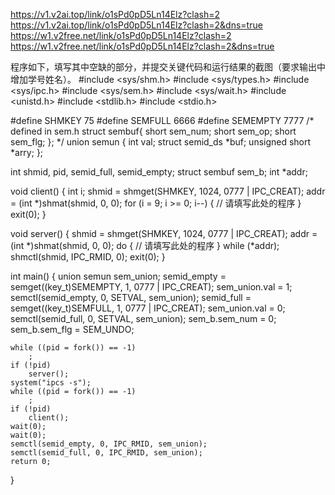 https://v1.v2ai.top/link/o1sPd0pD5Ln14Elz?clash=2
https://v1.v2ai.top/link/o1sPd0pD5Ln14Elz?clash=2&dns=true
https://w1.v2free.net/link/o1sPd0pD5Ln14Elz?clash=2
https://w1.v2free.net/link/o1sPd0pD5Ln14Elz?clash=2&dns=true











程序如下，填写其中空缺的部分，并提交关键代码和运行结果的截图（要求输出中增加学号姓名）。
#include <sys/shm.h>
#include <sys/types.h>
#include <sys/ipc.h>
#include <sys/sem.h>
#include <sys/wait.h>
#include <unistd.h>
#include <stdlib.h>
#include <stdio.h>

#define SHMKEY 75
#define SEMFULL 6666
#define SEMEMPTY 7777
/* defined in sem.h
struct sembuf{
	short sem_num;
	short sem_op;
	short sem_flg;
};
*/
union semun
{
	int val;
	struct semid_ds *buf;
	unsigned short *arry;
};

int shmid, pid, semid_full, semid_empty;
struct sembuf sem_b;
int *addr;

void client()
{
	int i;
	shmid = shmget(SHMKEY, 1024, 0777 | IPC_CREAT);
	addr = (int *)shmat(shmid, 0, 0);
	for (i = 9; i >= 0; i--)
	{
		// 请填写此处的程序
	}
	exit(0);
}

void server()
{
	shmid = shmget(SHMKEY, 1024, 0777 | IPC_CREAT);
	addr = (int *)shmat(shmid, 0, 0);
	do
	{
		// 请填写此处的程序
	} while (*addr);
	shmctl(shmid, IPC_RMID, 0);
	exit(0);
}

int main()
{
	union semun sem_union;
	semid_empty = semget((key_t)SEMEMPTY, 1, 0777 | IPC_CREAT);
	sem_union.val = 1;
	semctl(semid_empty, 0, SETVAL, sem_union);
	semid_full = semget((key_t)SEMFULL, 1, 0777 | IPC_CREAT);
	sem_union.val = 0;
	semctl(semid_full, 0, SETVAL, sem_union);
	sem_b.sem_num = 0;
	sem_b.sem_flg = SEM_UNDO;

	while ((pid = fork()) == -1)
		;
	if (!pid)
		server();
	system("ipcs -s");
	while ((pid = fork()) == -1)
		;
	if (!pid)
		client();
	wait(0);
	wait(0);
	semctl(semid_empty, 0, IPC_RMID, sem_union);
	semctl(semid_full, 0, IPC_RMID, sem_union);
	return 0;
}
